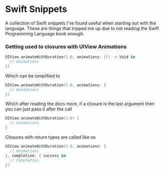 Swift Snippets
=============

A collection of Swift snippets I've found useful when starting out with the language. These are things that tripped me up due to not reading the Swift Programming Language book enough.

### Getting used to closures with UIView Animations

```swift
UIView.animateWithDuration(1.0, animations: {() -> Void in
  // Animations
})
```

Which can be simplified to 

```swift
UIView.animateWithDuration(1.0, animations: {
  // Animations
})
```

Which after reading the docs more, if a closure is the last argument then you can just pass it after the call

```swift
UIView.animateWithDuration(1.0) {
  // Animations
}
```

Closures with return types are called like so

```swift
UIView.animateWithDuration(1.0, animations: {
  // Animations
}, completion: { success in
  // Completion
})
```
